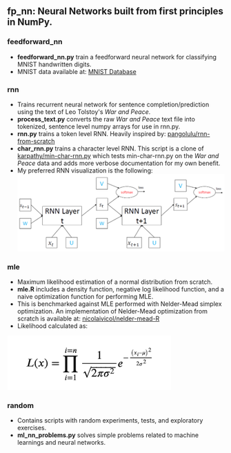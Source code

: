 ## fp_nn: Neural Networks built from first principles in NumPy.

### feedforward_nn
* **feedforward_nn.py** train a feedforward neural network for classifying MNIST
handwritten digits.
* MNIST data available at: [MNIST Database](http://yann.lecun.com/exdb/mnist/)

### rnn
* Trains recurrent neural network for sentence completion/prediction using the
text of Leo Tolstoy's *War and Peace*.
* **process_text.py** converts the raw *War and Peace* text file into tokenized,
sentence level numpy arrays for use in rnn.py. 
* **rnn.py** trains a token level RNN. Heavily inspired by: 
[pangolulu/rnn-from-scratch](https://github.com/pangolulu/rnn-from-scratch)
* **char_rnn.py** trains a character level RNN. This script is a clone of 
[karpathy/min-char-rnn.py](https://gist.github.com/karpathy/d4dee566867f8291f086) 
which tests min-char-rnn.py on the *War and Peace* data and adds more verbose 
documentation for my own benefit.
* My preferred RNN visualization is the following:
![](./imgs/rnn_graph.png)

### mle
* Maximum likelihood estimation of a normal distribution from scratch.
* **mle.R** includes a density function, negative log likelihood function,
and a naive optimization function for performing MLE.
* This is benchmarked against MLE performed with Nelder-Mead simplex optimization.
An implementation of Nelder-Mead optimization from scratch is available at:
[nicolaivicol/nelder-mead-R](https://github.com/nicolaivicol/nelder-mead-R)
* Likelihood calculated as:

![](./imgs/likelihood.png)

### random
* Contains scripts with random experiments, tests, and exploratory exercises.
* **ml_nn_problems.py** solves simple problems related to machine learnings and neural networks.


